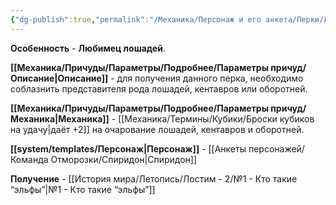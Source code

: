 ```yaml
---
{"dg-publish":true,"permalink":"/Механика/Персонаж и его анкета/Перки/Любимец лошадей/","noteIcon":"","created":"2025-08-21T13:47:38.464+03:00","updated":"2025-09-03T23:57:20.730+03:00"}
---
```


**Особенность** - **Любимец лошадей**.

**[[Механика/Причуды/Параметры/Подробнее/Параметры причуд/Описание\|Описание]]** - для получения данного перка, необходимо соблазнить представителя рода лошадей, кентавров или оборотней. 

**[[Механика/Причуды/Параметры/Подробнее/Параметры причуд/Механика\|Механика]]** - [[Механика/Термины/Кубики/Броски кубиков на удачу\|даёт +2]] на очарование лошадей, кентавров и оборотней.

**[[system/templates/Персонаж\|Персонаж]]** - [[Анкеты персонажей/Команда Отморозки/Спиридон\|Спиридон]]

**Получение** - [[История мира/Летопись/Лостим - 2/№1 - Кто такие “эльфы”\|№1 - Кто такие “эльфы”]]
